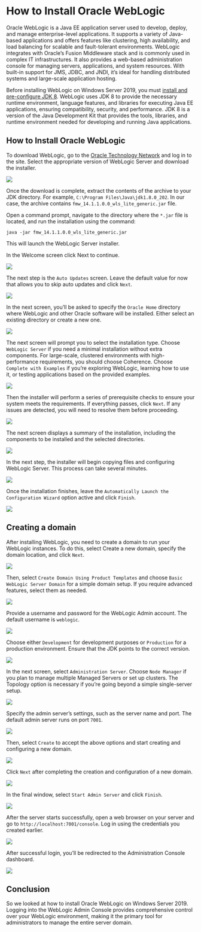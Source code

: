 # How to Install Oracle WebLogic

Oracle WebLogic is a Java EE application server used to develop, deploy, and manage enterprise-level applications. It supports a variety of Java-based applications and offers features like clustering, high availability, and load balancing for scalable and fault-tolerant environments. WebLogic integrates with Oracle’s Fusion Middleware stack and is commonly used in complex IT infrastructures. It also provides a web-based administration console for managing servers, applications, and system resources. With built-in support for JMS, JDBC, and JNDI, it’s ideal for handling distributed systems and large-scale application hosting.

Before installing WebLogic on Windows Server 2019, you must [install and pre-configure JDK 8](https://iolloi.icu/index.php/2024/09/23/how-to-install-jdk-8-on-windows-server/). WebLogic uses JDK 8 to provide the necessary runtime environment, language features, and libraries for executing Java EE applications, ensuring compatibility, security, and performance. JDK 8 is a version of the Java Development Kit that provides the tools, libraries, and runtime environment needed for developing and running Java applications.

## How to Install Oracle WebLogic

To download WebLogic, go to the [Oracle Technology Network](https://www.oracle.com/middleware/technologies/weblogic-server-downloads.html) and log in to the site. Select the appropriate version of WebLogic Server and download the installer.

![](images/download-page.png)

Once the download is complete, extract the contents of the archive to your JDK directory. For example, `C:\Program Files\Java\jdk1.8.0_202`. In our case, the archive contains `fmw_14.1.1.0.0_wls_lite_generic.jar` file.

Open a command prompt, navigate to the directory where the `*.jar` file is located, and run the installation using the command:

`java -jar fmw_14.1.1.0.0_wls_lite_generic.jar`

This will launch the WebLogic Server installer.

In the Welcome screen click Next to continue.

![](images/welcome-screen.png)

The next step is the `Auto Updates` screen. Leave the default value for now that allows you to skip auto updates and click `Next`.

![](images/auto-update-screen.png)

In the next screen, you’ll be asked to specify the `Oracle Home` directory where WebLogic and other Oracle software will be installed. Either select an existing directory or create a new one.

![](images/installation-location.png)

The next screen will prompt you to select the installation type. Choose `WebLogic Server` if you need a minimal installation without extra components. For large-scale, clustered environments with high-performance requirements, you should choose Coherence. Choose `Complete with Examples` if you’re exploring WebLogic, learning how to use it, or testing applications based on the provided examples.

![](images/installation-type.png)

Then the installer will perform a series of prerequisite checks to ensure your system meets the requirements. If everything passes, click `Next`. If any issues are detected, you will need to resolve them before proceeding.

![](images/prerequisite-checks.png)

The next screen displays a summary of the installation, including the components to be installed and the selected directories.

![](images/installation-summary.png)

In the next step, the installer will begin copying files and configuring WebLogic Server. This process can take several minutes.

![](images/installation-progress.png)

Once the installation finishes, leave the `Automatically Launch the Configuration Wizard` option active and click `Finish`.

![](images/installation-complete.png)

## Сreating a domain

After installing WebLogic, you need to create a domain to run your WebLogic instances. To do this, select Create a new domain, specify the domain location, and click `Next`.

![](images/configuration-type.png)

Then, select `Create Domain Using Product Templates` and choose `Basic WebLogic Server Domain` for a simple domain setup. If you require advanced features, select them as needed.

![](images/templates.png)

Provide a username and password for the WebLogic Admin account. The default username is `weblogic`.

![](images/admin-account.png)

Choose either `Development` for development purposes or `Production` for a production environment. Ensure that the JDK points to the correct version.

![](images/domain-mode-and-jdk.png)

In the next screen, select `Administration Server`. Choose `Node Manager` if you plan to manage multiple Managed Servers or set up clusters. The Topology option is necessary if you’re going beyond a simple single-server setup.

![](images/advanced-configuration.png)

Specify the admin server’s settings, such as the server name and port. The default admin server runs on port `7001`.

![](images/administration-server.png)

Then, select `Create` to accept the above options and start creating and configuring a new domain.

![](images/configuration-summary.png)

Click `Next` after completing the creation and configuration of a new domain.

![](images/configuration-progress.png)

In the final window, select `Start Admin Server` and click `Finish`.

![](images/end-of-configuration.png)

After the server starts successfully, open a web browser on your server and go to `http://localhost:7001/console`. Log in using the credentials you created earlier.

![](images/welcome-page.png)

After successful login, you’ll be redirected to the Administration Console dashboard.

![](images/dashboard.png)

## Conclusion

So we looked at how to install Oracle WebLogic on Windows Server 2019. Logging into the WebLogic Admin Console provides comprehensive control over your WebLogic environment, making it the primary tool for administrators to manage the entire server domain.

